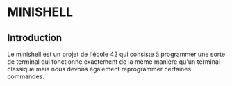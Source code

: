 # MINISHELL

## Introduction

Le minishell est un projet de l'école 42 qui consiste à programmer une sorte de terminal qui fonctionne exactement de la même manière qu'un terminal classique mais nous devons également reprogrammer certaines commandes.

